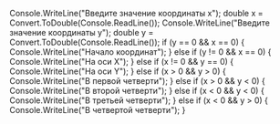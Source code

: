 Console.WriteLine("Введите значение координаты x");
double x = Convert.ToDouble(Console.ReadLine());
Console.WriteLine("Введите значение координаты у");
double y = Convert.ToDouble(Console.ReadLine());
if (y == 0 && x == 0)
{
    Console.WriteLine("Начало координат");
}
else if (y != 0 && x == 0)
{
    Console.WriteLine("На оси X");
}
else if (x != 0 && y == 0)
{
    Console.WriteLine("На оси Y");
}
else if (x > 0 && y > 0)
{
    Console.WriteLine("В первой четверти");
}
else if (x > 0 && y < 0)
{
    Console.WriteLine("В второй четверти");
}
else if (x < 0 && y < 0)
{
    Console.WriteLine("В третьей четверти");
}
else if (x < 0 && y > 0)
{
    Console.WriteLine("В четвертой четверти");
}
